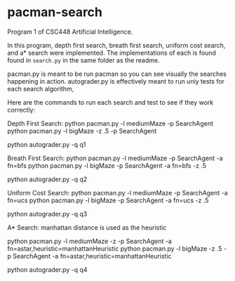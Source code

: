 # pacman-search
Program 1 of CSC448 Artificial Intelligence.

In this program, depth first search, breath first search, uniform cost search, and a* search were implemented. 
The implementations of each is found found in `search.py` in the same folder as the readme.

pacman.py is meant to be run pacman so you can see visually the searches happening in action.
autograder.py is effectively meant to run uniy tests for each search algorithm,

Here are the commands to run each search and test to see if they work correctly:

Depth First Search:
python pacman.py -l mediumMaze -p SearchAgent
python pacman.py -l bigMaze -z .5 -p SearchAgent

python autograder.py -q q1


Breath First Search:
python pacman.py -l mediumMaze -p SearchAgent -a fn=bfs
python pacman.py -l bigMaze -p SearchAgent -a fn=bfs -z .5

python autograder.py -q q2

Uniform Cost Search:
python pacman.py -l mediumMaze -p SearchAgent -a fn=ucs
python pacman.py -l bigMaze -p SearchAgent -a fn=ucs -z .5

python autograder.py -q q3

A* Search:
manhattan distance is used as the heuristic

python pacman.py -l mediumMaze -z -p SearchAgent -a fn=astar,heuristic=manhattanHeuristic
python pacman.py -l bigMaze -z .5 -p SearchAgent -a fn=astar,heuristic=manhattanHeuristic

python autograder.py -q q4
